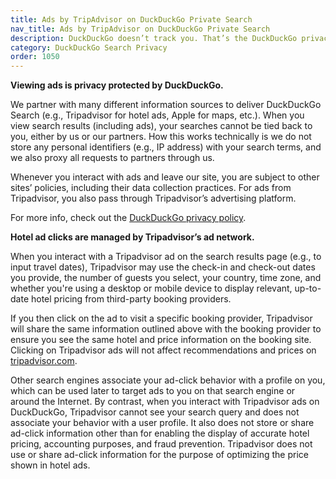 ```yaml
---
title: Ads by TripAdvisor on DuckDuckGo Private Search
nav_title: Ads by TripAdvisor on DuckDuckGo Private Search
description: DuckDuckGo doesn’t track you. That’s the DuckDuckGo privacy policy in a nutshell.
category: DuckDuckGo Search Privacy
order: 1050
---
```


**Viewing ads is privacy protected by DuckDuckGo.**

We partner with many different information sources to deliver DuckDuckGo Search (e.g., Tripadvisor for hotel ads, Apple for maps, etc.). When you view search results (including ads), your searches cannot be tied back to you, either by us or our partners. How this works technically is we do not store any personal identifiers (e.g., IP address) with your search terms, and we also proxy all requests to partners through us. 

Whenever you interact with ads and leave our site, you are subject to other sites’ policies, including their data collection practices. For ads from Tripadvisor, you also pass through Tripadvisor’s advertising platform. 

For more info, check out the [DuckDuckGo privacy policy](https://duckduckgo.com/privacy).

**Hotel ad clicks are managed by Tripadvisor’s ad network.**

When you interact with a Tripadvisor ad on the search results page (e.g., to input travel dates), Tripadvisor may use the check-in and check-out dates you provide, the number of guests you select, your country, time zone, and whether you're using a desktop or mobile device to display relevant, up-to-date hotel pricing from third-party booking providers.  

If you then click on the ad to visit a specific booking provider, Tripadvisor will share the same information outlined above with the booking provider to ensure you see the same hotel and price information on the booking site. Clicking on Tripadvisor ads will not affect recommendations and prices on [tripadvisor.com](https://tripadvisor.com). 

Other search engines associate your ad-click behavior with a profile on you, which can be used later to target ads to you on that search engine or around the Internet. By contrast, when you interact with Tripadvisor ads on DuckDuckGo, Tripadvisor cannot see your search query and does not associate your behavior with a user profile. It also does not store or share ad-click information other than for enabling the display of accurate hotel pricing, accounting purposes, and fraud prevention. Tripadvisor does not use or share ad-click information for the purpose of optimizing the price shown in hotel ads. 